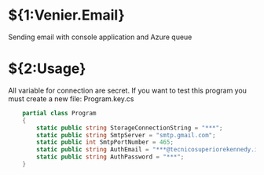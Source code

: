 # ${1:Venier.Email}
Sending email with console application and Azure queue
# ${2:Usage}
All variable for connection are secret. If you want to test this program you must create a new file: Program.key.cs
```c#
    partial class Program
    {
        static public string StorageConnectionString = "***";
        static public string SmtpServer = "smtp.gmail.com";
        static public int SmtpPortNumber = 465;
        static public string AuthEmail = "***@tecnicosuperiorekennedy.it";
        static public string AuthPassword = "***";
    }
```
